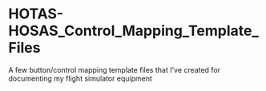 # HOTAS-HOSAS_Control_Mapping_Template_Files
A few button/control mapping template files that I've created for documenting my flight simulator equipment
